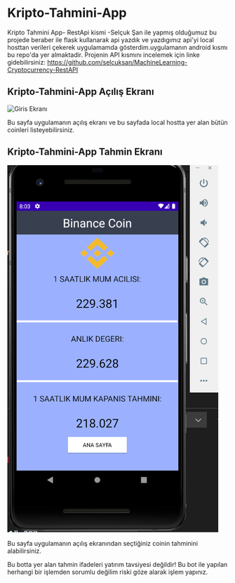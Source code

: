 # Kripto-Tahmini-App

Kripto Tahmini App- RestApi kismi
-Selçuk Şan ile yapmış olduğumuz bu projede beraber ile flask kullanarak api yazdık ve yazdıgımız api'yi local hosttan verileri çekerek uygulamamda gösterdim.uygulamanın android
kısmı bu repo'da yer almaktadir.
Projenin API kısmını incelemek için linke gidebilirsiniz: https://github.com/selcuksan/MachineLearning-Cryptocurrency-RestAPI


## Kripto-Tahmini-App Açılış Ekranı
![Giris Ekranı](/readMe-images/Girişsayfa.png)

Bu sayfa uygulamanın açılış ekranı ve bu sayfada local hostta yer alan bütün coinleri listeyebilirsiniz.

## Kripto-Tahmini-App Tahmin Ekranı
![Tahmin Ekranı](/readMe-images/tahmin.png)

Bu sayfa uygulamanın açılış ekranından seçtiğiniz coinin tahminini alabilirsiniz.


Bu botta yer alan tahmin ifadeleri yatırım tavsiyesi değildir! Bu bot ile yapılan herhangi bir işlemden sorumlu değilim riski göze alarak işlem yapınız.
